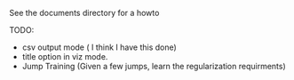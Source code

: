 
See the documents directory for a howto 

TODO:

* csv output mode ( I think I have this done)
* title option in viz mode.
* Jump Training (Given a few jumps, learn the regularization requirments)